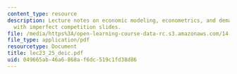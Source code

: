 ```yaml
---
content_type: resource
description: Lecture notes on economic modeling, econometrics, and demand estimation
  with imperfect competition slides.
file: /media/https%3A/open-learning-course-data-rc.s3.amazonaws.com/14-385-nonlinear-econometric-analysis-fall-2007/049665ab46a6868af6dc519c1fd38d86_lec23_25_deic.pdf
file_type: application/pdf
resourcetype: Document
title: lec23_25_deic.pdf
uid: 049665ab-46a6-868a-f6dc-519c1fd38d86
---
```

